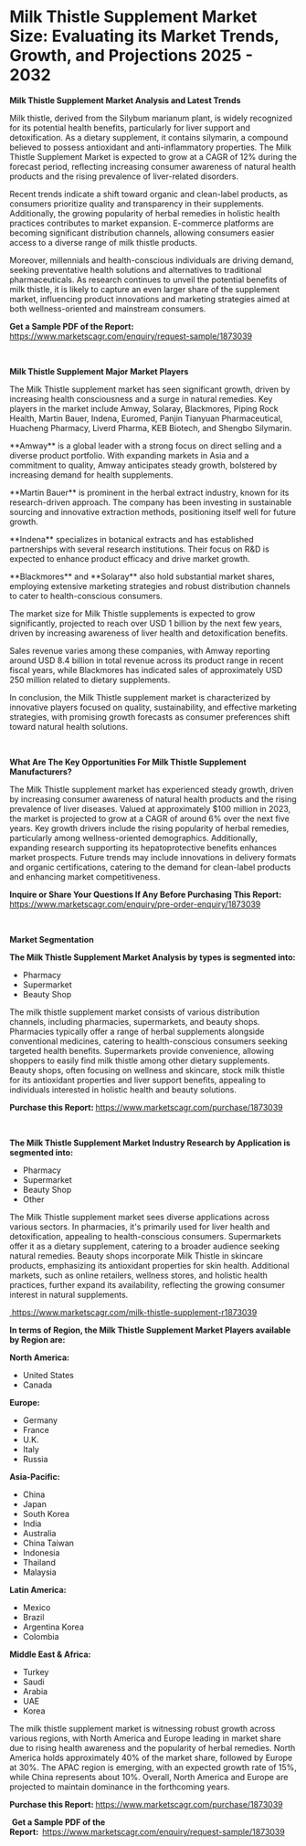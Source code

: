<p><h1>Milk Thistle Supplement Market Size: Evaluating its Market Trends, Growth, and Projections 2025 - 2032</h1></p><p><strong>Milk Thistle Supplement Market Analysis and Latest Trends</strong></p>
<p><p>Milk thistle, derived from the Silybum marianum plant, is widely recognized for its potential health benefits, particularly for liver support and detoxification. As a dietary supplement, it contains silymarin, a compound believed to possess antioxidant and anti-inflammatory properties. The Milk Thistle Supplement Market is expected to grow at a CAGR of 12% during the forecast period, reflecting increasing consumer awareness of natural health products and the rising prevalence of liver-related disorders.</p><p>Recent trends indicate a shift toward organic and clean-label products, as consumers prioritize quality and transparency in their supplements. Additionally, the growing popularity of herbal remedies in holistic health practices contributes to market expansion. E-commerce platforms are becoming significant distribution channels, allowing consumers easier access to a diverse range of milk thistle products. </p><p>Moreover, millennials and health-conscious individuals are driving demand, seeking preventative health solutions and alternatives to traditional pharmaceuticals. As research continues to unveil the potential benefits of milk thistle, it is likely to capture an even larger share of the supplement market, influencing product innovations and marketing strategies aimed at both wellness-oriented and mainstream consumers.</p></p>
<p><strong>Get a Sample PDF of the Report:&nbsp;</strong> <a href="https://www.marketscagr.com/enquiry/request-sample/1873039?utm_campaign=3653&utm_medium=2&utm_source=Github&utm_content=ia&utm_term=19042025&utm_id=milk-thistle-supplement">https://www.marketscagr.com/enquiry/request-sample/1873039</a></p>
<p>&nbsp;</p>
<p><strong>Milk Thistle Supplement Major Market Players</strong></p>
<p><p>The Milk Thistle supplement market has seen significant growth, driven by increasing health consciousness and a surge in natural remedies. Key players in the market include Amway, Solaray, Blackmores, Piping Rock Health, Martin Bauer, Indena, Euromed, Panjin Tianyuan Pharmaceutical, Huacheng Pharmacy, Liverd Pharma, KEB Biotech, and Shengbo Silymarin.</p><p>**Amway** is a global leader with a strong focus on direct selling and a diverse product portfolio. With expanding markets in Asia and a commitment to quality, Amway anticipates steady growth, bolstered by increasing demand for health supplements.</p><p>**Martin Bauer** is prominent in the herbal extract industry, known for its research-driven approach. The company has been investing in sustainable sourcing and innovative extraction methods, positioning itself well for future growth.</p><p>**Indena** specializes in botanical extracts and has established partnerships with several research institutions. Their focus on R&D is expected to enhance product efficacy and drive market growth. </p><p>**Blackmores** and **Solaray** also hold substantial market shares, employing extensive marketing strategies and robust distribution channels to cater to health-conscious consumers.</p><p>The market size for Milk Thistle supplements is expected to grow significantly, projected to reach over USD 1 billion by the next few years, driven by increasing awareness of liver health and detoxification benefits. </p><p>Sales revenue varies among these companies, with Amway reporting around USD 8.4 billion in total revenue across its product range in recent fiscal years, while Blackmores has indicated sales of approximately USD 250 million related to dietary supplements.</p><p>In conclusion, the Milk Thistle supplement market is characterized by innovative players focused on quality, sustainability, and effective marketing strategies, with promising growth forecasts as consumer preferences shift toward natural health solutions.</p></p>
<p>&nbsp;</p>
<p><strong>What Are The Key Opportunities For Milk Thistle Supplement Manufacturers?</strong></p>
<p><p>The Milk Thistle supplement market has experienced steady growth, driven by increasing consumer awareness of natural health products and the rising prevalence of liver diseases. Valued at approximately $100 million in 2023, the market is projected to grow at a CAGR of around 6% over the next five years. Key growth drivers include the rising popularity of herbal remedies, particularly among wellness-oriented demographics. Additionally, expanding research supporting its hepatoprotective benefits enhances market prospects. Future trends may include innovations in delivery formats and organic certifications, catering to the demand for clean-label products and enhancing market competitiveness.</p></p>
<p><strong>Inquire or Share Your Questions If Any Before Purchasing This Report:</strong> <a href="https://www.marketscagr.com/enquiry/pre-order-enquiry/1873039?utm_campaign=3653&utm_medium=2&utm_source=Github&utm_content=ia&utm_term=19042025&utm_id=milk-thistle-supplement">https://www.marketscagr.com/enquiry/pre-order-enquiry/1873039</a></p>
<p>&nbsp;</p>
<p><strong>Market Segmentation</strong></p>
<p><strong>The Milk Thistle Supplement Market Analysis by types is segmented into:</strong></p>
<p><ul><li>Pharmacy</li><li>Supermarket</li><li>Beauty Shop</li></ul></p>
<p><p>The milk thistle supplement market consists of various distribution channels, including pharmacies, supermarkets, and beauty shops. Pharmacies typically offer a range of herbal supplements alongside conventional medicines, catering to health-conscious consumers seeking targeted health benefits. Supermarkets provide convenience, allowing shoppers to easily find milk thistle among other dietary supplements. Beauty shops, often focusing on wellness and skincare, stock milk thistle for its antioxidant properties and liver support benefits, appealing to individuals interested in holistic health and beauty solutions.</p></p>
<p><strong>Purchase this Report:&nbsp;</strong><a href="https://www.marketscagr.com/purchase/1873039?utm_campaign=3653&utm_medium=2&utm_source=Github&utm_content=ia&utm_term=19042025&utm_id=milk-thistle-supplement">https://www.marketscagr.com/purchase/1873039</a></p>
<p>&nbsp;</p>
<p><strong>The Milk Thistle Supplement Market Industry Research by Application is segmented into:</strong></p>
<p><ul><li>Pharmacy</li><li>Supermarket</li><li>Beauty Shop</li><li>Other</li></ul></p>
<p><p>The Milk Thistle supplement market sees diverse applications across various sectors. In pharmacies, it's primarily used for liver health and detoxification, appealing to health-conscious consumers. Supermarkets offer it as a dietary supplement, catering to a broader audience seeking natural remedies. Beauty shops incorporate Milk Thistle in skincare products, emphasizing its antioxidant properties for skin health. Additional markets, such as online retailers, wellness stores, and holistic health practices, further expand its availability, reflecting the growing consumer interest in natural supplements.</p></p>
<p><a href="https://www.marketscagr.com/milk-thistle-supplement-r1873039?utm_campaign=3653&utm_medium=2&utm_source=Github&utm_content=ia&utm_term=19042025&utm_id=milk-thistle-supplement">&nbsp;https://www.marketscagr.com/milk-thistle-supplement-r1873039</a></p>
<p><strong>In terms of Region, the Milk Thistle Supplement Market Players available by Region are:</strong></p>
<p>
    <p> <strong> North America: </strong>
        <ul>
            <li>United States</li>
            <li>Canada</li>
        </ul>
        </p> 
    <p> <strong> Europe: </strong>
        <ul>
            <li>Germany</li>
            <li>France</li>
            <li>U.K.</li>
            <li>Italy</li>
            <li>Russia</li>
        </ul>
        </p> 
    <p> <strong> Asia-Pacific: </strong>
        <ul>
            <li>China</li>
            <li>Japan</li>
            <li>South Korea</li>
            <li>India</li>
            <li>Australia</li>
            <li>China Taiwan</li>
            <li>Indonesia</li>
            <li>Thailand</li>
            <li>Malaysia</li>
        </ul>
        </p> 
    <p> <strong> Latin America: </strong>
        <ul>
            <li>Mexico</li>
            <li>Brazil</li>
            <li>Argentina Korea</li>
            <li>Colombia</li>
        </ul>
        </p> 
    <p> <strong> Middle East & Africa: </strong>
        <ul>
            <li>Turkey</li>
            <li>Saudi</li>
            <li>Arabia</li>
            <li>UAE</li>
            <li>Korea</li>
        </ul>
    </p>
    </p>
<p><p>The milk thistle supplement market is witnessing robust growth across various regions, with North America and Europe leading in market share due to rising health awareness and the popularity of herbal remedies. North America holds approximately 40% of the market share, followed by Europe at 30%. The APAC region is emerging, with an expected growth rate of 15%, while China represents about 10%. Overall, North America and Europe are projected to maintain dominance in the forthcoming years.</p></p>
<p><strong>Purchase this Report: </strong><a href="https://www.marketscagr.com/purchase/1873039?utm_campaign=3653&utm_medium=2&utm_source=Github&utm_content=ia&utm_term=19042025&utm_id=milk-thistle-supplement">https://www.marketscagr.com/purchase/1873039</a></p>
<p>&nbsp;<strong>Get a Sample PDF of the Report:&nbsp;&nbsp;</strong><a href="https://www.marketscagr.com/enquiry/request-sample/1873039?utm_campaign=3653&utm_medium=2&utm_source=Github&utm_content=ia&utm_term=19042025&utm_id=milk-thistle-supplement">https://www.marketscagr.com/enquiry/request-sample/1873039</a></p>
<p><strong></strong></p>
<p><p></p><p></p><p></p></p>